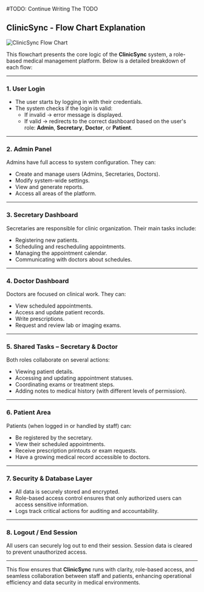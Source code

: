 #TODO: Continue Writing The TODO

## ClinicSync - Flow Chart Explanation

![ClinicSync Flow Chart](https://postimg.cc/zbXc5TwD)

This flowchart presents the core logic of the **ClinicSync** system, a role-based medical management platform. Below is a detailed breakdown of each flow:

---

### 1. **User Login**

- The user starts by logging in with their credentials.
- The system checks if the login is valid:
  - If invalid → error message is displayed.
  - If valid → redirects to the correct dashboard based on the user's role: **Admin**, **Secretary**, **Doctor**, or **Patient**.

---

### 2. **Admin Panel**

Admins have full access to system configuration. They can:
- Create and manage users (Admins, Secretaries, Doctors).
- Modify system-wide settings.
- View and generate reports.
- Access all areas of the platform.

---

### 3. **Secretary Dashboard**

Secretaries are responsible for clinic organization. Their main tasks include:
- Registering new patients.
- Scheduling and rescheduling appointments.
- Managing the appointment calendar.
- Communicating with doctors about schedules.

---

### 4. **Doctor Dashboard**

Doctors are focused on clinical work. They can:
- View scheduled appointments.
- Access and update patient records.
- Write prescriptions.
- Request and review lab or imaging exams.

---

### 5. **Shared Tasks – Secretary & Doctor**

Both roles collaborate on several actions:
- Viewing patient details.
- Accessing and updating appointment statuses.
- Coordinating exams or treatment steps.
- Adding notes to medical history (with different levels of permission).

---

### 6. **Patient Area**

Patients (when logged in or handled by staff) can:
- Be registered by the secretary.
- View their scheduled appointments.
- Receive prescription printouts or exam requests.
- Have a growing medical record accessible to doctors.

---

### 7. **Security & Database Layer**

- All data is securely stored and encrypted.
- Role-based access control ensures that only authorized users can access sensitive information.
- Logs track critical actions for auditing and accountability.

---

### 8. **Logout / End Session**

All users can securely log out to end their session. Session data is cleared to prevent unauthorized access.

---

This flow ensures that **ClinicSync** runs with clarity, role-based access, and seamless collaboration between staff and patients, enhancing operational efficiency and data security in medical environments.
